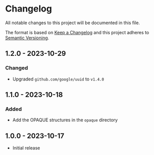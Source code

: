 # Changelog
All notable changes to this project will be documented in this file.

The format is based on [Keep a Changelog](http://keepachangelog.com/en/1.0.0/)
and this project adheres to [Semantic Versioning](http://semver.org/spec/v2.0.0.html).

## 1.2.0 - 2023-10-29

### Changed

- Upgraded `github.com/google/uuid` to `v1.4.0`

## 1.1.0 - 2023-10-18

### Added

- Add the OPAQUE structures in the `opaque` directory

## 1.0.0 - 2023-10-17

- Initial release